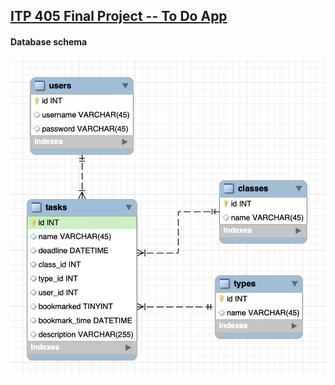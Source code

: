 ## [ITP 405 Final Project -- To Do App](https://itp405-todo-app.herokuapp.com/)

#### Database schema

![EER Diagram](eer_diagram.png "To Do App database schema")
